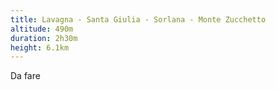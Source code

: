 ```yaml
---
title: Lavagna - Santa Giulia - Sorlana - Monte Zucchetto
altitude: 490m
duration: 2h30m
height: 6.1km
---
```


Da fare
